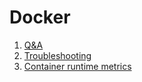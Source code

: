 # Docker

1. [Q&A](./qanda.md)
2. [Troubleshooting](./troubleshooting.md)
3. [Container runtime metrics](./container-runtime-metrics.md)
